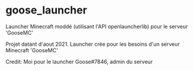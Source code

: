 # goose_launcher
Launcher Minecraft moddé (utilisant l'API openlauncherlib) pour le serveur 'GooseMC' 

Projet datant d'aout 2021.
Launcher crée pour les besoins d'un serveur Minecraft 'GooseMC'

Credit: 
Moi pour le launcher
Goose#7846, admin du serveur
